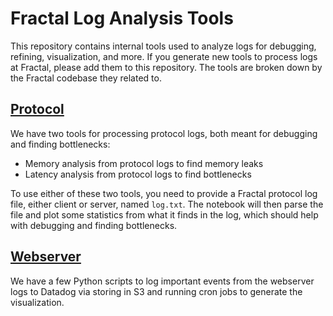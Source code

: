 # Fractal Log Analysis Tools

This repository contains internal tools used to analyze logs for debugging, refining, visualization, and more. If you generate new tools to process logs at Fractal, please add them to this repository. The tools are broken down by the Fractal codebase they related to.

## [Protocol](#protocol)

We have two tools for processing protocol logs, both meant for debugging and finding bottlenecks:

- Memory analysis from protocol logs to find memory leaks 
- Latency analysis from protocol logs to find bottlenecks

To use either of these two tools, you need to provide a Fractal protocol log file, either client or server, named `log.txt`. The notebook will then parse the file and plot some statistics from what it finds in the log, which should help with debugging and finding bottlenecks.

## [Webserver](#webserver)

We have a few Python scripts to log important events from the webserver logs to Datadog via storing in S3 and running cron jobs to generate the visualization.
